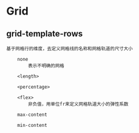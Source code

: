 # Grid


## grid-template-rows 
    基于网格行的维度，去定义网格线的名称和网格轨道的尺寸大小

        none
            表示不明确的网格
        
        <length>
        
        <percentage>

        <flex>
            非负值，用单位fr来定义网格轨道大小的弹性系数
        
        max-content

        min-content

        